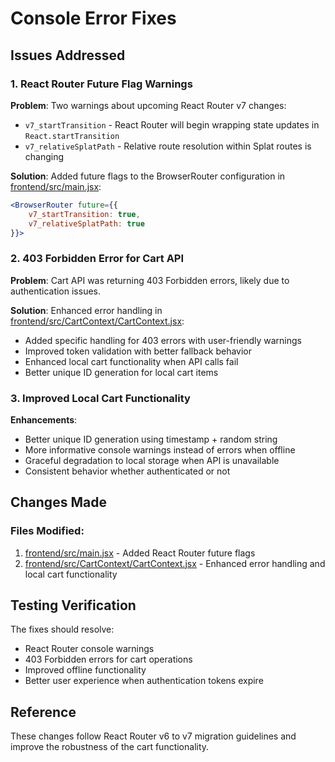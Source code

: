 # Console Error Fixes

## Issues Addressed

### 1. React Router Future Flag Warnings

**Problem**: Two warnings about upcoming React Router v7 changes:

- `v7_startTransition` - React Router will begin wrapping state updates in `React.startTransition`
- `v7_relativeSplatPath` - Relative route resolution within Splat routes is changing

**Solution**: Added future flags to the BrowserRouter configuration in [frontend/src/main.jsx](file:///Users/quick/Downloads/FOODIEFRENZY/frontend/src/main.jsx):

```jsx
<BrowserRouter future={{
    v7_startTransition: true,
    v7_relativeSplatPath: true
}}>
```

### 2. 403 Forbidden Error for Cart API

**Problem**: Cart API was returning 403 Forbidden errors, likely due to authentication issues.

**Solution**: Enhanced error handling in [frontend/src/CartContext/CartContext.jsx](file:///Users/quick/Downloads/FOODIEFRENZY/frontend/src/CartContext/CartContext.jsx):

- Added specific handling for 403 errors with user-friendly warnings
- Improved token validation with better fallback behavior
- Enhanced local cart functionality when API calls fail
- Better unique ID generation for local cart items

### 3. Improved Local Cart Functionality

**Enhancements**:

- Better unique ID generation using timestamp + random string
- More informative console warnings instead of errors when offline
- Graceful degradation to local storage when API is unavailable
- Consistent behavior whether authenticated or not

## Changes Made

### Files Modified:

1. [frontend/src/main.jsx](file:///Users/quick/Downloads/FOODIEFRENZY/frontend/src/main.jsx) - Added React Router future flags
2. [frontend/src/CartContext/CartContext.jsx](file:///Users/quick/Downloads/FOODIEFRENZY/frontend/src/CartContext/CartContext.jsx) - Enhanced error handling and local cart functionality

## Testing Verification

The fixes should resolve:

- React Router console warnings
- 403 Forbidden errors for cart operations
- Improved offline functionality
- Better user experience when authentication tokens expire

## Reference

These changes follow React Router v6 to v7 migration guidelines and improve the robustness of the cart functionality.
